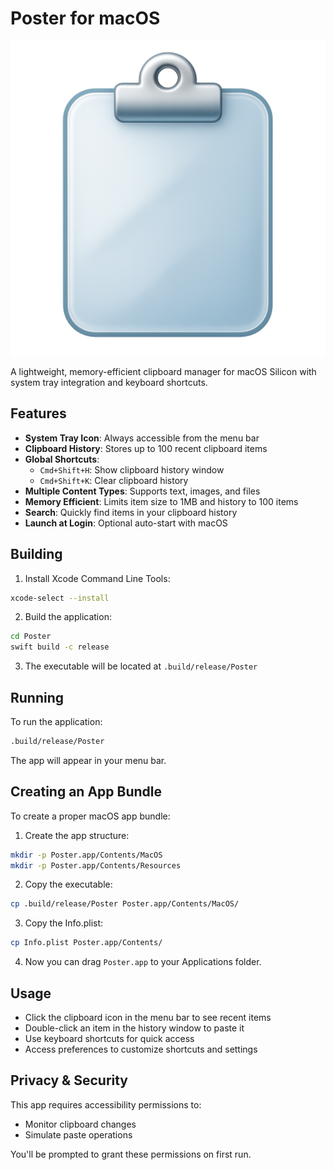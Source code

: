 # Poster for macOS

![Poster Icon](poster-icon.png)

A lightweight, memory-efficient clipboard manager for macOS Silicon with system tray integration and keyboard shortcuts.

## Features

- **System Tray Icon**: Always accessible from the menu bar
- **Clipboard History**: Stores up to 100 recent clipboard items
- **Global Shortcuts**: 
  - `Cmd+Shift+H`: Show clipboard history window
  - `Cmd+Shift+K`: Clear clipboard history
- **Multiple Content Types**: Supports text, images, and files
- **Memory Efficient**: Limits item size to 1MB and history to 100 items
- **Search**: Quickly find items in your clipboard history
- **Launch at Login**: Optional auto-start with macOS

## Building

1. Install Xcode Command Line Tools:
```bash
xcode-select --install
```

2. Build the application:
```bash
cd Poster
swift build -c release
```

3. The executable will be located at `.build/release/Poster`

## Running

To run the application:
```bash
.build/release/Poster
```

The app will appear in your menu bar.

## Creating an App Bundle

To create a proper macOS app bundle:

1. Create the app structure:
```bash
mkdir -p Poster.app/Contents/MacOS
mkdir -p Poster.app/Contents/Resources
```

2. Copy the executable:
```bash
cp .build/release/Poster Poster.app/Contents/MacOS/
```

3. Copy the Info.plist:
```bash
cp Info.plist Poster.app/Contents/
```

4. Now you can drag `Poster.app` to your Applications folder.

## Usage

- Click the clipboard icon in the menu bar to see recent items
- Double-click an item in the history window to paste it
- Use keyboard shortcuts for quick access
- Access preferences to customize shortcuts and settings

## Privacy & Security

This app requires accessibility permissions to:
- Monitor clipboard changes
- Simulate paste operations

You'll be prompted to grant these permissions on first run.
